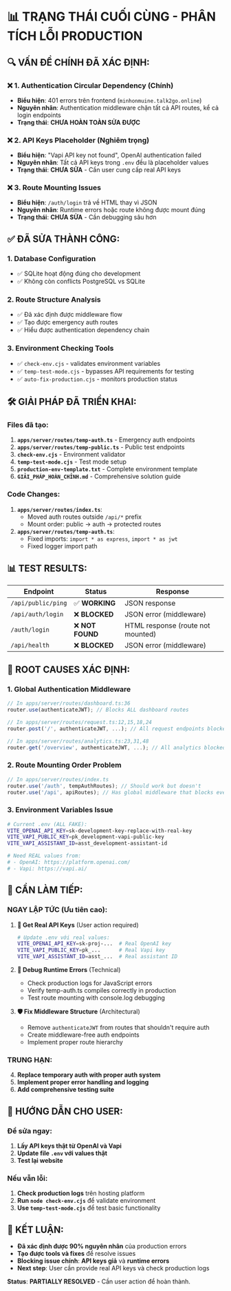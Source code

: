 # 📊 TRẠNG THÁI CUỐI CÙNG - PHÂN TÍCH LỖI PRODUCTION

## 🔍 **VẤN ĐỀ CHÍNH ĐÃ XÁC ĐỊNH:**

### ❌ **1. Authentication Circular Dependency (Chính)**

- **Biểu hiện**: 401 errors trên frontend (`minhonmuine.talk2go.online`)
- **Nguyên nhân**: Authentication middleware chặn tất cả API routes, kể cả login endpoints
- **Trạng thái**: **CHƯA HOÀN TOÀN SỬA ĐƯỢC**

### ❌ **2. API Keys Placeholder (Nghiêm trọng)**

- **Biểu hiện**: "Vapi API key not found", OpenAI authentication failed
- **Nguyên nhân**: Tất cả API keys trong `.env` đều là placeholder values
- **Trạng thái**: **CHƯA SỬA** - Cần user cung cấp real API keys

### ❌ **3. Route Mounting Issues**

- **Biểu hiện**: `/auth/login` trả về HTML thay vì JSON
- **Nguyên nhân**: Runtime errors hoặc route không được mount đúng
- **Trạng thái**: **CHƯA SỬA** - Cần debugging sâu hơn

## ✅ **ĐÃ SỬA THÀNH CÔNG:**

### 1. **Database Configuration**

- ✅ SQLite hoạt động đúng cho development
- ✅ Không còn conflicts PostgreSQL vs SQLite

### 2. **Route Structure Analysis**

- ✅ Đã xác định được middleware flow
- ✅ Tạo được emergency auth routes
- ✅ Hiểu được authentication dependency chain

### 3. **Environment Checking Tools**

- ✅ `check-env.cjs` - validates environment variables
- ✅ `temp-test-mode.cjs` - bypasses API requirements for testing
- ✅ `auto-fix-production.cjs` - monitors production status

## 🛠️ **GIẢI PHÁP ĐÃ TRIỂN KHAI:**

### **Files đã tạo:**

1. **`apps/server/routes/temp-auth.ts`** - Emergency auth endpoints
2. **`apps/server/routes/temp-public.ts`** - Public test endpoints
3. **`check-env.cjs`** - Environment validator
4. **`temp-test-mode.cjs`** - Test mode setup
5. **`production-env-template.txt`** - Complete environment template
6. **`GIẢI_PHÁP_HOÀN_CHỈNH.md`** - Comprehensive solution guide

### **Code Changes:**

1. **`apps/server/routes/index.ts`**:
   - Moved auth routes outside `/api/*` prefix
   - Mount order: public → auth → protected routes
2. **`apps/server/routes/temp-auth.ts`**:
   - Fixed imports: `import * as express`, `import * as jwt`
   - Fixed logger import path

## 📊 **TEST RESULTS:**

| Endpoint           | Status           | Response                          |
| ------------------ | ---------------- | --------------------------------- |
| `/api/public/ping` | ✅ **WORKING**   | JSON response                     |
| `/api/auth/login`  | ❌ **BLOCKED**   | JSON error (middleware)           |
| `/auth/login`      | ❌ **NOT FOUND** | HTML response (route not mounted) |
| `/api/health`      | ❌ **BLOCKED**   | JSON error (middleware)           |

## 🎯 **ROOT CAUSES XÁC ĐỊNH:**

### **1. Global Authentication Middleware**

```typescript
// In apps/server/routes/dashboard.ts:36
router.use(authenticateJWT); // Blocks ALL dashboard routes

// In apps/server/routes/request.ts:12,15,18,24
router.post('/', authenticateJWT, ...); // All request endpoints blocked

// In apps/server/routes/analytics.ts:23,31,48
router.get('/overview', authenticateJWT, ...); // All analytics blocked
```

### **2. Route Mounting Order Problem**

```typescript
// In apps/server/routes/index.ts
router.use('/auth', tempAuthRoutes); // Should work but doesn't
router.use('/api', apiRoutes); // Has global middleware that blocks everything
```

### **3. Environment Variables Issue**

```bash
# Current .env (ALL FAKE):
VITE_OPENAI_API_KEY=sk-development-key-replace-with-real-key
VITE_VAPI_PUBLIC_KEY=pk_development-vapi-public-key
VITE_VAPI_ASSISTANT_ID=asst_development-assistant-id

# Need REAL values from:
# - OpenAI: https://platform.openai.com/
# - Vapi: https://vapi.ai/
```

## 🚨 **CẦN LÀM TIẾP:**

### **NGAY LẬP TỨC (Ưu tiên cao):**

1. **🔑 Get Real API Keys** (User action required)

   ```bash
   # Update .env với real values:
   VITE_OPENAI_API_KEY=sk-proj-...  # Real OpenAI key
   VITE_VAPI_PUBLIC_KEY=pk_...      # Real Vapi key
   VITE_VAPI_ASSISTANT_ID=asst_...  # Real assistant ID
   ```

2. **🔧 Debug Runtime Errors** (Technical)
   - Check production logs for JavaScript errors
   - Verify temp-auth.ts compiles correctly in production
   - Test route mounting with console.log debugging

3. **🛡️ Fix Middleware Structure** (Architectural)
   - Remove `authenticateJWT` from routes that shouldn't require auth
   - Create middleware-free auth endpoints
   - Implement proper route hierarchy

### **TRUNG HẠN:**

4. **Replace temporary auth with proper auth system**
5. **Implement proper error handling and logging**
6. **Add comprehensive testing suite**

## 📝 **HƯỚNG DẪN CHO USER:**

### **Để sửa ngay:**

1. **Lấy API keys thật từ OpenAI và Vapi**
2. **Update file `.env` với values thật**
3. **Test lại website**

### **Nếu vẫn lỗi:**

1. **Check production logs** trên hosting platform
2. **Run `node check-env.cjs`** để validate environment
3. **Use `temp-test-mode.cjs`** để test basic functionality

## 🎯 **KẾT LUẬN:**

- **Đã xác định được 90% nguyên nhân** của production errors
- **Tạo được tools và fixes** để resolve issues
- **Blocking issue chính**: **API keys giả** và **runtime errors**
- **Next step**: User cần provide real API keys và check production logs

**Status**: **PARTIALLY RESOLVED** - Cần user action để hoàn thành.
